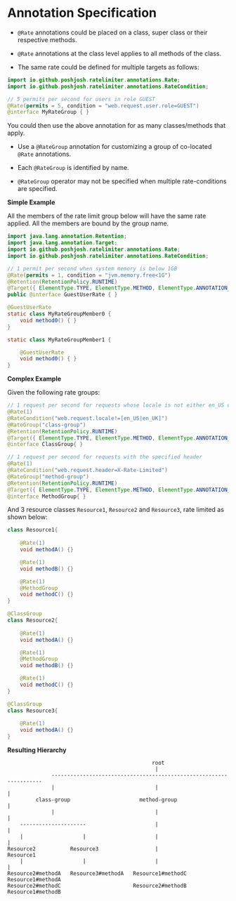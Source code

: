 # Annotation Specification

- `@Rate` annotations could be placed on a class, super class or their respective methods.

- `@Rate` annotations at the class level applies to all methods of the class.
  
- The same rate could be defined for multiple targets as follows:

```java
import io.github.poshjosh.ratelimiter.annotations.Rate;
import io.github.poshjosh.ratelimiter.annotations.RateCondition;

// 5 permits per second for users in role GUEST
@Rate(permits = 5, condition = "web.request.user.role=GUEST")
@interface MyRateGroup { }
``` 
You could then use the above annotation for as many classes/methods that apply.

- Use a `@RateGroup` annotation for customizing a group of co-located `@Rate` annotations. 

- Each `@RateGroup` is identified by name.

- `@RateGroup` operator may not be specified when multiple rate-conditions are specified.
  
**Simple Example**

All the members of the rate limit group below will have the same rate applied.
All the members are bound by the group name.

```java
import java.lang.annotation.Retention;
import java.lang.annotation.Target;
import io.github.poshjosh.ratelimiter.annotations.Rate;
import io.github.poshjosh.ratelimiter.annotations.RateCondition;

// 1 permit per second when system memory is below 1GB
@Rate(permits = 1, condition = "jvm.memory.free<1G")
@Retention(RetentionPolicy.RUNTIME)
@Target({ ElementType.TYPE, ElementType.METHOD, ElementType.ANNOTATION_TYPE})
public @interface GuestUserRate { }

@GuestUserRate 
static class MyRateGroupMember0 {
    void method0() { }
}

static class MyRateGroupMember1 {

    @GuestUserRate 
    void method0() { }
}
```

**Complex Example**

Given the following rate groups:

```java
// 1 request per second for requests whose locale is not either en_US or en_UK
@Rate(1)
@RateCondition("web.request.locale!=[en_US|en_UK]")
@RateGroup("class-group")
@Retention(RetentionPolicy.RUNTIME)
@Target({ ElementType.TYPE, ElementType.METHOD, ElementType.ANNOTATION_TYPE})
@interface ClassGroup{ }

// 1 request per second for requests with the specified header
@Rate(1)
@RateCondition("web.request.header=X-Rate-Limited")
@RateGroup("method-group")
@Retention(RetentionPolicy.RUNTIME)
@Target({ ElementType.TYPE, ElementType.METHOD, ElementType.ANNOTATION_TYPE})
@interface MethodGroup{ }
```

And 3 resource classes `Resource1`, `Resource2` and `Resource3`, rate limited as shown below:

```java
class Resource1{
    
    @Rate(1)
    void methodA() {}

    @Rate(1)
    void methodB() {}

    @Rate(1)
    @MethodGroup
    void methodC() {}
}
```

```java
@ClassGroup
class Resource2{
    
    @Rate(1)
    void methodA() {}

    @Rate(1)
    @MethodGroup
    void methodB() {}

    @Rate(1)
    void methodC() {}
}
```

```java
@ClassGroup
class Resource3{
    
    @Rate(1)
    void methodA() {}
}
```

**Resulting Hierarchy**

```
                                              root
                                               |
              -------------------------------------------------------------------
              |                                |                                |    
         class-group                      method-group                          |       
              |                                |                                |                
    ---------------------                      |                                |
    |                   |                      |                                |
Resource2           Resource3                  |                            Resource1
    |                   |                      |                                | 
Resource2#methodA   Resource3#methodA   Resource1#methodC                   Resource1#methodA
Resource2#methodC                       Resource2#methodB                   Resource1#methodB
```
